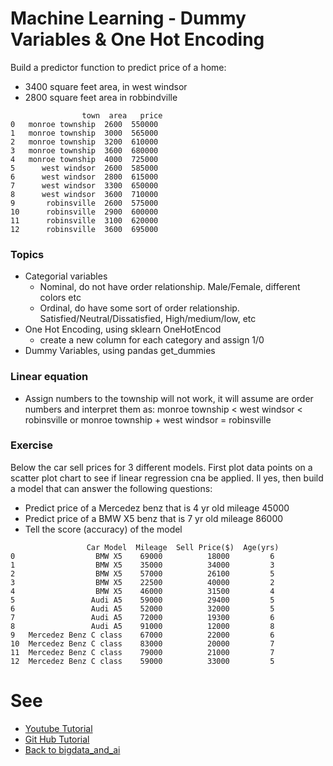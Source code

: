 # Machine Learning - Dummy Variables & One Hot Encoding

Build a predictor function to predict price of a home:
- 3400 square feet area, in west windsor
- 2800 square feet area in robbindville

```
                town  area   price
0   monroe township  2600  550000
1   monroe township  3000  565000
2   monroe township  3200  610000
3   monroe township  3600  680000
4   monroe township  4000  725000
5      west windsor  2600  585000
6      west windsor  2800  615000
7      west windsor  3300  650000
8      west windsor  3600  710000
9       robinsville  2600  575000
10      robinsville  2900  600000
11      robinsville  3100  620000
12      robinsville  3600  695000
```

### Topics
- Categorial variables
    - Nominal, do not have order relationship. Male/Female, different colors etc
    - Ordinal, do have some sort of order relationship. Satisfied/Neutral/Dissatisfied, High/medium/low, etc
- One Hot Encoding, using sklearn OneHotEncod
    - create a new column for each category and assign 1/0
- Dummy Variables, using pandas get_dummies

### Linear equation 
- Assign numbers to the township will not work, it will assume are order numbers and interpret them as: 
monroe township < west windsor < robinsville
or 
monroe township + west windsor = robinsville


### Exercise
Below the car sell prices for 3 different models. First plot data points on a scatter plot chart to see if 
linear regression cna be applied. Il yes, then build a model that can answer the following questions:
- Predict price of a Mercedez benz that is 4 yr old mileage 45000
- Predict price of a BMW X5 benz that is 7 yr old mileage 86000
- Tell the score (accuracy) of the model

```
                 Car Model  Mileage  Sell Price($)  Age(yrs)
0                  BMW X5    69000          18000         6
1                  BMW X5    35000          34000         3
2                  BMW X5    57000          26100         5
3                  BMW X5    22500          40000         2
4                  BMW X5    46000          31500         4
5                 Audi A5    59000          29400         5
6                 Audi A5    52000          32000         5
7                 Audi A5    72000          19300         6
8                 Audi A5    91000          12000         8
9   Mercedez Benz C class    67000          22000         6
10  Mercedez Benz C class    83000          20000         7
11  Mercedez Benz C class    79000          21000         7
12  Mercedez Benz C class    59000          33000         5
```



# See
- [Youtube Tutorial](https://www.youtube.com/watch?v=9yl6-HEY7_s)
- [Git Hub Tutorial](https://github.com/codebasics/py/tree/master/ML)
- [Back to bigdata_and_ai](https://github.com/ermalaliraj/bigdata_and_ai)

